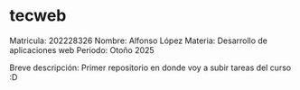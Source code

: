 # tecweb

Matricula: 202228326
Nombre: Alfonso López
Materia: Desarrollo de aplicaciones web
Periodo: Otoño 2025

Breve descripción: Primer repositorio en donde voy a subir tareas del curso :D